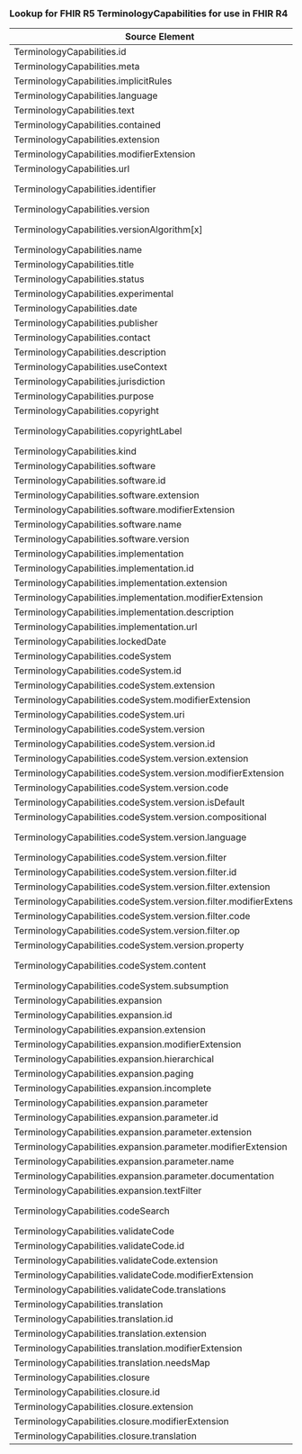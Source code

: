 ### Lookup for FHIR R5 TerminologyCapabilities for use in FHIR R4

| Source Element | Usage | Target |
| -------------- | ----- | ------ |
| TerminologyCapabilities.id | UseElementSameName | TerminologyCapabilities.id |
| TerminologyCapabilities.meta | UseElementSameName | TerminologyCapabilities.meta |
| TerminologyCapabilities.implicitRules | UseElementSameName | TerminologyCapabilities.implicitRules |
| TerminologyCapabilities.language | UseElementSameName | TerminologyCapabilities.language |
| TerminologyCapabilities.text | UseElementSameName | TerminologyCapabilities.text |
| TerminologyCapabilities.contained | UseElementSameName | TerminologyCapabilities.contained |
| TerminologyCapabilities.extension | UseElementSameName | TerminologyCapabilities.extension |
| TerminologyCapabilities.modifierExtension | UseElementSameName | TerminologyCapabilities.modifierExtension |
| TerminologyCapabilities.url | UseElementSameName | TerminologyCapabilities.url |
| TerminologyCapabilities.identifier | UseExtension | http://hl7.org/fhir/5.0/StructureDefinition/extension-TerminologyCapabilities.identifier |
| TerminologyCapabilities.version | UseElementSameName | TerminologyCapabilities.version |
| TerminologyCapabilities.versionAlgorithm[x] | UseExtension | http://hl7.org/fhir/5.0/StructureDefinition/extension-TerminologyCapabilities.versionAlgorithm |
| TerminologyCapabilities.name | UseElementSameName | TerminologyCapabilities.name |
| TerminologyCapabilities.title | UseElementSameName | TerminologyCapabilities.title |
| TerminologyCapabilities.status | UseElementSameName | TerminologyCapabilities.status |
| TerminologyCapabilities.experimental | UseElementSameName | TerminologyCapabilities.experimental |
| TerminologyCapabilities.date | UseElementSameName | TerminologyCapabilities.date |
| TerminologyCapabilities.publisher | UseElementSameName | TerminologyCapabilities.publisher |
| TerminologyCapabilities.contact | UseElementSameName | TerminologyCapabilities.contact |
| TerminologyCapabilities.description | UseElementSameName | TerminologyCapabilities.description |
| TerminologyCapabilities.useContext | UseElementSameName | TerminologyCapabilities.useContext |
| TerminologyCapabilities.jurisdiction | UseElementSameName | TerminologyCapabilities.jurisdiction |
| TerminologyCapabilities.purpose | UseElementSameName | TerminologyCapabilities.purpose |
| TerminologyCapabilities.copyright | UseElementSameName | TerminologyCapabilities.copyright |
| TerminologyCapabilities.copyrightLabel | UseExtension | http://hl7.org/fhir/5.0/StructureDefinition/extension-TerminologyCapabilities.copyrightLabel |
| TerminologyCapabilities.kind | UseElementSameName | TerminologyCapabilities.kind |
| TerminologyCapabilities.software | UseElementSameName | TerminologyCapabilities.software |
| TerminologyCapabilities.software.id | UseElementSameName | TerminologyCapabilities.software.id |
| TerminologyCapabilities.software.extension | UseElementSameName | TerminologyCapabilities.software.extension |
| TerminologyCapabilities.software.modifierExtension | UseElementSameName | TerminologyCapabilities.software.modifierExtension |
| TerminologyCapabilities.software.name | UseElementSameName | TerminologyCapabilities.software.name |
| TerminologyCapabilities.software.version | UseElementSameName | TerminologyCapabilities.software.version |
| TerminologyCapabilities.implementation | UseElementSameName | TerminologyCapabilities.implementation |
| TerminologyCapabilities.implementation.id | UseElementSameName | TerminologyCapabilities.implementation.id |
| TerminologyCapabilities.implementation.extension | UseElementSameName | TerminologyCapabilities.implementation.extension |
| TerminologyCapabilities.implementation.modifierExtension | UseElementSameName | TerminologyCapabilities.implementation.modifierExtension |
| TerminologyCapabilities.implementation.description | UseElementSameName | TerminologyCapabilities.implementation.description |
| TerminologyCapabilities.implementation.url | UseElementSameName | TerminologyCapabilities.implementation.url |
| TerminologyCapabilities.lockedDate | UseElementSameName | TerminologyCapabilities.lockedDate |
| TerminologyCapabilities.codeSystem | UseElementSameName | TerminologyCapabilities.codeSystem |
| TerminologyCapabilities.codeSystem.id | UseElementSameName | TerminologyCapabilities.codeSystem.id |
| TerminologyCapabilities.codeSystem.extension | UseElementSameName | TerminologyCapabilities.codeSystem.extension |
| TerminologyCapabilities.codeSystem.modifierExtension | UseElementSameName | TerminologyCapabilities.codeSystem.modifierExtension |
| TerminologyCapabilities.codeSystem.uri | UseElementSameName | TerminologyCapabilities.codeSystem.uri |
| TerminologyCapabilities.codeSystem.version | UseElementSameName | TerminologyCapabilities.codeSystem.version |
| TerminologyCapabilities.codeSystem.version.id | UseElementSameName | TerminologyCapabilities.codeSystem.version.id |
| TerminologyCapabilities.codeSystem.version.extension | UseElementSameName | TerminologyCapabilities.codeSystem.version.extension |
| TerminologyCapabilities.codeSystem.version.modifierExtension | UseElementSameName | TerminologyCapabilities.codeSystem.version.modifierExtension |
| TerminologyCapabilities.codeSystem.version.code | UseElementSameName | TerminologyCapabilities.codeSystem.version.code |
| TerminologyCapabilities.codeSystem.version.isDefault | UseElementSameName | TerminologyCapabilities.codeSystem.version.isDefault |
| TerminologyCapabilities.codeSystem.version.compositional | UseElementSameName | TerminologyCapabilities.codeSystem.version.compositional |
| TerminologyCapabilities.codeSystem.version.language | UseExtension | http://hl7.org/fhir/5.0/StructureDefinition/extension-TerminologyCapabilities.codeSystem.version.language |
| TerminologyCapabilities.codeSystem.version.filter | UseElementSameName | TerminologyCapabilities.codeSystem.version.filter |
| TerminologyCapabilities.codeSystem.version.filter.id | UseElementSameName | TerminologyCapabilities.codeSystem.version.filter.id |
| TerminologyCapabilities.codeSystem.version.filter.extension | UseElementSameName | TerminologyCapabilities.codeSystem.version.filter.extension |
| TerminologyCapabilities.codeSystem.version.filter.modifierExtension | UseElementSameName | TerminologyCapabilities.codeSystem.version.filter.modifierExtension |
| TerminologyCapabilities.codeSystem.version.filter.code | UseElementSameName | TerminologyCapabilities.codeSystem.version.filter.code |
| TerminologyCapabilities.codeSystem.version.filter.op | UseElementSameName | TerminologyCapabilities.codeSystem.version.filter.op |
| TerminologyCapabilities.codeSystem.version.property | UseElementSameName | TerminologyCapabilities.codeSystem.version.property |
| TerminologyCapabilities.codeSystem.content | UseExtension | http://hl7.org/fhir/5.0/StructureDefinition/extension-TerminologyCapabilities.codeSystem.content |
| TerminologyCapabilities.codeSystem.subsumption | UseElementSameName | TerminologyCapabilities.codeSystem.subsumption |
| TerminologyCapabilities.expansion | UseElementSameName | TerminologyCapabilities.expansion |
| TerminologyCapabilities.expansion.id | UseElementSameName | TerminologyCapabilities.expansion.id |
| TerminologyCapabilities.expansion.extension | UseElementSameName | TerminologyCapabilities.expansion.extension |
| TerminologyCapabilities.expansion.modifierExtension | UseElementSameName | TerminologyCapabilities.expansion.modifierExtension |
| TerminologyCapabilities.expansion.hierarchical | UseElementSameName | TerminologyCapabilities.expansion.hierarchical |
| TerminologyCapabilities.expansion.paging | UseElementSameName | TerminologyCapabilities.expansion.paging |
| TerminologyCapabilities.expansion.incomplete | UseElementSameName | TerminologyCapabilities.expansion.incomplete |
| TerminologyCapabilities.expansion.parameter | UseElementSameName | TerminologyCapabilities.expansion.parameter |
| TerminologyCapabilities.expansion.parameter.id | UseElementSameName | TerminologyCapabilities.expansion.parameter.id |
| TerminologyCapabilities.expansion.parameter.extension | UseElementSameName | TerminologyCapabilities.expansion.parameter.extension |
| TerminologyCapabilities.expansion.parameter.modifierExtension | UseElementSameName | TerminologyCapabilities.expansion.parameter.modifierExtension |
| TerminologyCapabilities.expansion.parameter.name | UseElementSameName | TerminologyCapabilities.expansion.parameter.name |
| TerminologyCapabilities.expansion.parameter.documentation | UseElementSameName | TerminologyCapabilities.expansion.parameter.documentation |
| TerminologyCapabilities.expansion.textFilter | UseElementSameName | TerminologyCapabilities.expansion.textFilter |
| TerminologyCapabilities.codeSearch | UseExtension | http://hl7.org/fhir/5.0/StructureDefinition/extension-TerminologyCapabilities.codeSearch |
| TerminologyCapabilities.validateCode | UseElementSameName | TerminologyCapabilities.validateCode |
| TerminologyCapabilities.validateCode.id | UseElementSameName | TerminologyCapabilities.validateCode.id |
| TerminologyCapabilities.validateCode.extension | UseElementSameName | TerminologyCapabilities.validateCode.extension |
| TerminologyCapabilities.validateCode.modifierExtension | UseElementSameName | TerminologyCapabilities.validateCode.modifierExtension |
| TerminologyCapabilities.validateCode.translations | UseElementSameName | TerminologyCapabilities.validateCode.translations |
| TerminologyCapabilities.translation | UseElementSameName | TerminologyCapabilities.translation |
| TerminologyCapabilities.translation.id | UseElementSameName | TerminologyCapabilities.translation.id |
| TerminologyCapabilities.translation.extension | UseElementSameName | TerminologyCapabilities.translation.extension |
| TerminologyCapabilities.translation.modifierExtension | UseElementSameName | TerminologyCapabilities.translation.modifierExtension |
| TerminologyCapabilities.translation.needsMap | UseElementSameName | TerminologyCapabilities.translation.needsMap |
| TerminologyCapabilities.closure | UseElementSameName | TerminologyCapabilities.closure |
| TerminologyCapabilities.closure.id | UseElementSameName | TerminologyCapabilities.closure.id |
| TerminologyCapabilities.closure.extension | UseElementSameName | TerminologyCapabilities.closure.extension |
| TerminologyCapabilities.closure.modifierExtension | UseElementSameName | TerminologyCapabilities.closure.modifierExtension |
| TerminologyCapabilities.closure.translation | UseElementSameName | TerminologyCapabilities.closure.translation |
